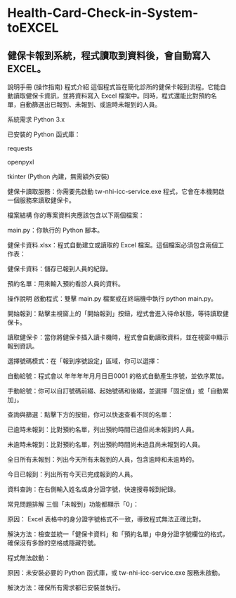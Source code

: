# Health-Card-Check-in-System-toEXCEL
健保卡報到系統，程式讀取到資料後，會自動寫入 EXCEL。
---
說明手冊 (操作指南)
程式介紹
這個程式旨在簡化診所的健保卡報到流程。它能自動讀取健保卡資訊，並將資料寫入 Excel 檔案中。同時，程式還能比對預約名單，自動篩選出已報到、未報到、或逾時未報到的人員。

系統需求
Python 3.x

已安裝的 Python 函式庫：

requests

openpyxl

tkinter (Python 內建，無需額外安裝)

健保卡讀取服務：你需要先啟動 tw-nhi-icc-service.exe 程式，它會在本機開啟一個服務來讀取健保卡。

檔案結構
你的專案資料夾應該包含以下兩個檔案：

main.py：你執行的 Python 腳本。

健保卡資料.xlsx：程式自動建立或讀取的 Excel 檔案。這個檔案必須包含兩個工作表：

健保卡資料：儲存已報到人員的紀錄。

預約名單：用來輸入預約看診人員的資料。

操作說明
啟動程式：雙擊 main.py 檔案或在終端機中執行 python main.py。

開始報到：點擊主視窗上的「開始報到」按鈕，程式會進入待命狀態，等待讀取健保卡。

讀取健保卡：當你將健保卡插入讀卡機時，程式會自動讀取資料，並在視窗中顯示報到資訊。

選擇號碼模式：在「報到序號設定」區域，你可以選擇：

自動給號：程式會以 年年年年月月日日0001 的格式自動產生序號，並依序累加。

手動給號：你可以自訂號碼前綴、起始號碼和後綴，並選擇「固定值」或「自動累加」。

查詢與篩選：點擊下方的按鈕，你可以快速查看不同的名單：

已逾時未報到：比對預約名單，列出預約時間已過但尚未報到的人員。

未逾時未報到：比對預約名單，列出預約時間尚未過且尚未報到的人員。

全日所有未報到：列出今天所有未報到的人員，包含逾時和未逾時的。

今日已報到：列出所有今天已完成報到的人員。

資料查詢：在右側輸入姓名或身分證字號，快速搜尋報到紀錄。

常見問題排解
三個「未報到」功能都顯示「0」：

原因： Excel 表格中的身分證字號格式不一致，導致程式無法正確比對。

解決方法：檢查並統一「健保卡資料」和「預約名單」中身分證字號欄位的格式，確保沒有多餘的空格或隱藏符號。

程式無法啟動：

原因：未安裝必要的 Python 函式庫，或 tw-nhi-icc-service.exe 服務未啟動。

解決方法：確保所有需求都已安裝並執行。

